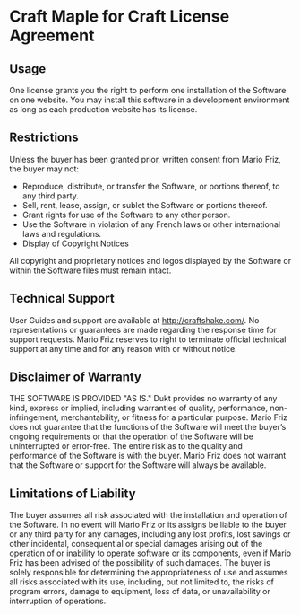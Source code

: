 # Craft Maple for Craft License Agreement

## Usage

One license grants you the right to perform one installation of the Software on one website. You may install this software in a development environment as long as each production website has its license.

## Restrictions

Unless the buyer has been granted prior, written consent from Mario Friz, the buyer may not:

- Reproduce, distribute, or transfer the Software, or portions thereof, to any third party.
- Sell, rent, lease, assign, or sublet the Software or portions thereof.
- Grant rights for use of the Software to any other person.
- Use the Software in violation of any French laws or other international laws and regulations.
- Display of Copyright Notices

All copyright and proprietary notices and logos displayed by the Software or within the Software files must remain intact.

## Technical Support

User Guides and support are available at http://craftshake.com/. No representations or guarantees are made regarding the response time for support requests. Mario Friz reserves to right to terminate official technical support at any time and for any reason with or without notice.

## Disclaimer of Warranty

THE SOFTWARE IS PROVIDED "AS IS." Dukt provides no warranty of any kind, express or implied, including warranties of quality, performance, non-infringement, merchantability, or fitness for a particular purpose. Mario Friz does not guarantee that the functions of the Software will meet the buyer’s ongoing requirements or that the operation of the Software will be uninterrupted or error-free. The entire risk as to the quality and performance of the Software is with the buyer. Mario Friz does not warrant that the Software or support for the Software will always be available.

## Limitations of Liability

The buyer assumes all risk associated with the installation and operation of the Software. In no event will Mario Friz or its assigns be liable to the buyer or any third party for any damages, including any lost profits, lost savings or other incidental, consequential or special damages arising out of the operation of or inability to operate software or its components, even if Mario Friz has been advised of the possibility of such damages. The buyer is solely responsible for determining the appropriateness of use and assumes all risks associated with its use, including, but not limited to, the risks of program errors, damage to equipment, loss of data, or unavailability or interruption of operations.

